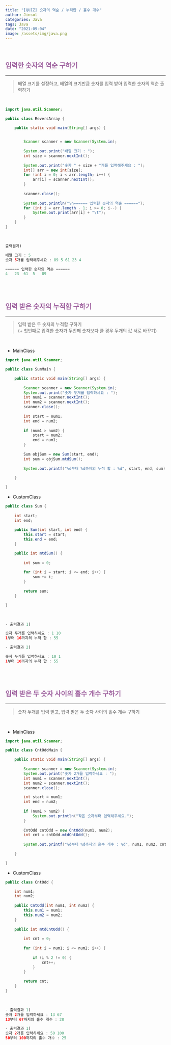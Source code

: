 ```yaml
---
title: "[QUIZ] 숫자의 역순 / 누적합 / 홀수 개수"
author: Jinsol
categories: Java
tags: Java
date: "2021-09-04"
image: /assets/img/java.png
---
```


<br>

## <span style="color:#a064a0">입력한 숫자의 역순 구하기</span>
<hr>

> 배열 크기를 설정하고, 배열의 크기만큼 숫자를 입력 받아 입력한 숫자의 역순 출력하기

<br>

```java
import java.util.Scanner;

public class ReversArray {

	public static void main(String[] args) {

		
		Scanner scanner = new Scanner(System.in);
		
		System.out.print("배열 크기 : ");
		int size = scanner.nextInt();
		
		System.out.print("숫자 " + size + "개를 입력해주세요 : ");
		int[] arr = new int[size];
		for (int i = 0; i < arr.length; i++) {
			arr[i] = scanner.nextInt();
		}
		
		scanner.close();
		
		System.out.println("\n====== 입력한 숫자의 역순 ======");
		for (int i = arr.length - 1; i >= 0; i--) {
			System.out.print(arr[i] + "\t");
		}
	}
}
```
<br>

```java
출력결과)

배열 크기 : 5
숫자 5개를 입력해주세요 : 89 5 61 23 4

====== 입력한 숫자의 역순 ======
4	23	61	5	89	
```

<br><br>

## <span style="color:#a064a0">입력 받은 숫자의 누적합 구하기</span>
<hr>

> 입력 받은 두 숫자의 누적합 구하기 <br>
(+ 첫번째로 입력한 숫자가 두번째 숫자보다 클 경우 두개의 값 서로 바꾸기)

<br>

- MainClass

```java
import java.util.Scanner;

public class SumMain {

	public static void main(String[] args) {
		
		Scanner scanner = new Scanner(System.in);
		System.out.print("숫자 두개를 입력하세요 : ");
		int num1 = scanner.nextInt();
		int num2 = scanner.nextInt();
		scanner.close();
		
		int start = num1;
		int end = num2;
		
		if (num1 > num2) {
			start = num2;
			end = num1;
		}
		
		Sum objSum = new Sum(start, end);
		int sum = objSum.mtdSum();
		
		System.out.printf("%d부터 %d까지의 누적 합 : %d", start, end, sum);
		
	}

}
```

- CustomClass

```java
public class Sum {
	
	int start;
	int end;
	
	public Sum(int start, int end) {
		this.start = start;
		this.end = end;
	}

	public int mtdSum() {
		
		int sum = 0;
		
		for (int i = start; i <= end; i++) {
			sum += i;
		}
		
		return sum;
	}

}
```

<br>

```java
- 출력결과 1)

숫자 두개를 입력하세요 : 1 10
1부터 10까지의 누적 합 : 55

- 출력결과 2)

숫자 두개를 입력하세요 : 10 1
1부터 10까지의 누적 합 : 55
```

<br><br>

## <span style="color:#a064a0">입력 받은 두 숫자 사이의 홀수 개수 구하기</span>
<hr>

> 숫자 두개를 입력 받고, 입력 받은 두 숫자 사이의 홀수 개수 구하기 

<br>

- MainClass

```java
import java.util.Scanner;

public class CntOddMain {

	public static void main(String[] args) {
		
		Scanner scanner = new Scanner(System.in);
		System.out.print("숫자 2개를 입력하세요 : ");
		int num1 = scanner.nextInt();
		int num2 = scanner.nextInt();
		scanner.close();

		int start = num1;
		int end = num2;
		
		if (num1 > num2) {
			System.out.println("작은 숫자부터 입력해주세요.");
		}
		
		CntOdd cntOdd = new CntOdd(num1, num2);
		int cnt = cntOdd.mtdCntOdd();
		
		System.out.printf("%d부터 %d까지의 홀수 개수 : %d", num1, num2, cnt);
	
	}

}
```

- CustomClass

```java
public class CntOdd {

	int num1;
	int num2;
	
	public CntOdd(int num1, int num2) {
		this.num1 = num1;
		this.num2 = num2;
	}
	
	public int mtdCntOdd() {
		
		int cnt = 0;
		
		for (int i = num1; i <= num2; i++) {
			
			if (i % 2 != 0) {
				cnt++;
			}
		}
		
		return cnt;
	}
}
```

<br>

```java
- 출력결과 1)
숫자 2개를 입력하세요 : 13 67
13부터 67까지의 홀수 개수 : 28

- 출력결과 1)
숫자 2개를 입력하세요 : 50 100
50부터 100까지의 홀수 개수 : 25
```